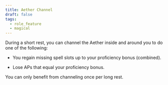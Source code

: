 ```yaml
---
title: Aether Channel
draft: false
tags:
  - role_feature
  - magical
---
```

During a short rest, you can channel the Aether inside and around you to do one of the following:

- You regain missing spell slots up to your proficiency bonus (combined).

- Lose APs that equal your proficiency bonus.

You can only benefit from channeling once per long rest.